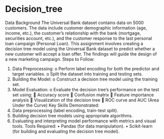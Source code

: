 # Decision_tree
Data Background
The Universal Bank dataset contains data on 5000 customers. The data include customer demographic information (age, income, etc.), the customer’s relationship with the bank (mortgage, securities account, etc.), and the customer response to the last personal loan campaign (Personal Loan).
This assignment involves creating a decision tree model using the Universal Bank dataset to predict whether a new customer will accept a loan offer. The findings will guide the design of a new marketing campaign.
Steps to Follow:
1.	Data Preprocessing:
o	Perform label encoding for both the predictor and target variables.
o	Split the dataset into training and testing sets.
2.	Building the Model:
o	Construct a decision tree model using the training set.
3.	Model Evaluation:
o	Evaluate the decision tree’s performance on the test set using:
	Accuracy score
	Confusion matrix
	Feature importance analysis
	Visualization of the decision tree
	ROC curve and AUC (Area Under the Curve)
Key Skills Demonstrated:
1.	Data preprocessing (label encoding, train-test split).
2.	Building decision tree models using appropriate algorithms.
3.	Evaluating and interpreting model performance with metrics and visual tools.
Tools Required:
•	Pandas (for data manipulation).
•	Scikit-learn (for building and evaluating the decision tree model).
